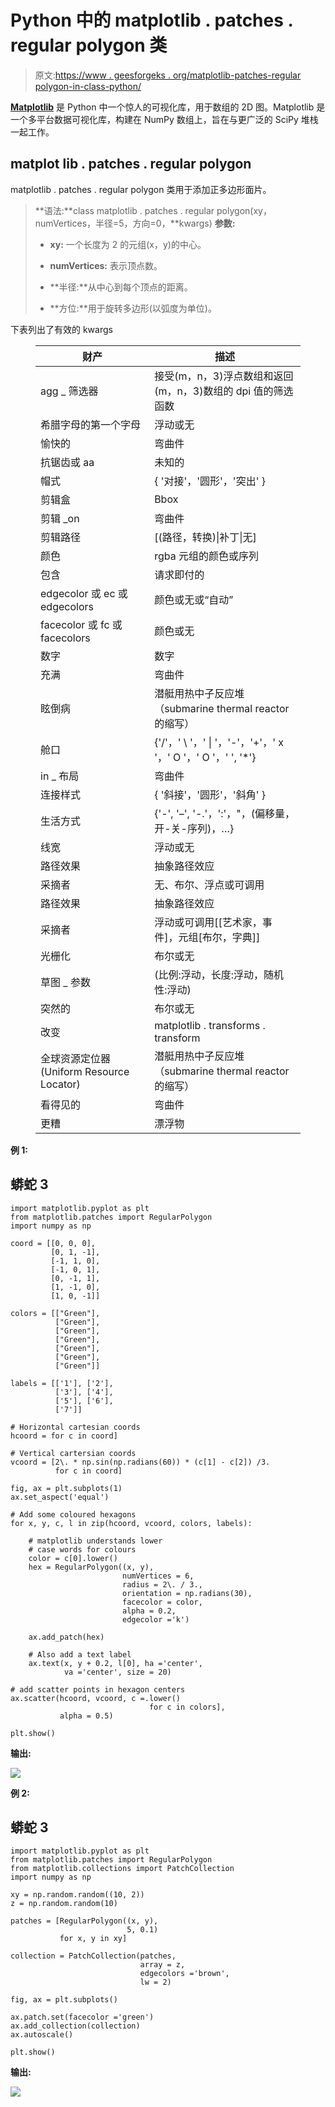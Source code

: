 # Python 中的 matplotlib . patches . regular polygon 类

> 原文:[https://www . geesforgeks . org/matplotlib-patches-regular polygon-in-class-python/](https://www.geeksforgeeks.org/matplotlib-patches-regularpolygon-class-in-python/)

[**Matplotlib**](https://www.geeksforgeeks.org/python-matplotlib-an-overview/) 是 Python 中一个惊人的可视化库，用于数组的 2D 图。Matplotlib 是一个多平台数据可视化库，构建在 NumPy 数组上，旨在与更广泛的 SciPy 堆栈一起工作。

## matplot lib . patches . regular polygon

matplotlib . patches . regular polygon 类用于添加正多边形面片。

> **语法:**class matplotlib . patches . regular polygon(xy，numVertices，半径=5，方向=0，**kwargs)
> **参数:**
> 
> *   **xy:** 一个长度为 2 的元组(x，y)的中心。
>     
> *   **numVertices:** 表示顶点数。
>     
> *   **半径:**从中心到每个顶点的距离。
>     
> *   **方位:**用于旋转多边形(以弧度为单位)。

下表列出了有效的 kwargs

<figure class="table">

| 财产 | 描述 |
| --- | --- |
| agg _ 筛选器 | 接受(m，n，3)浮点数组和返回(m，n，3)数组的 dpi 值的筛选函数 |
| 希腊字母的第一个字母 | 浮动或无 |
| 愉快的 | 弯曲件 |
| 抗锯齿或 aa | 未知的 |
| 帽式 | { '对接'，'圆形'，'突出' } |
| 剪辑盒 | Bbox |
| 剪辑 _on | 弯曲件 |
| 剪辑路径 | [(路径，转换)&#124;补丁&#124;无] |
| 颜色 | rgba 元组的颜色或序列 |
| 包含 | 请求即付的 |
| edgecolor 或 ec 或 edgecolors | 颜色或无或“自动” |
| facecolor 或 fc 或 facecolors | 颜色或无 |
| 数字 | 数字 |
| 充满 | 弯曲件 |
| 眩倒病 | 潜艇用热中子反应堆（submarine thermal reactor 的缩写） |
| 舱口 | {'/'，' \ '，' &#124; '，'-'，'+'，' x '，' O '，' O '，' ', '*'} |
| in _ 布局 | 弯曲件 |
| 连接样式 | { '斜接'，'圆形'，'斜角' } |
| 生活方式 | {'-', '–', '-.'，':'，"，(偏移量，开-关-序列)，…} |
| 线宽 | 浮动或无 |
| 路径效果 | 抽象路径效应 |
| 采摘者 | 无、布尔、浮点或可调用 |
| 路径效果 | 抽象路径效应 |
| 采摘者 | 浮动或可调用[[艺术家，事件]，元组[布尔，字典]] |
| 光栅化 | 布尔或无 |
| 草图 _ 参数 | (比例:浮动，长度:浮动，随机性:浮动) |
| 突然的 | 布尔或无 |
| 改变 | matplotlib . transforms . transform |
| 全球资源定位器(Uniform Resource Locator) | 潜艇用热中子反应堆（submarine thermal reactor 的缩写） |
| 看得见的 | 弯曲件 |
| 更糟 | 漂浮物 |

</figure>

**例 1:**

## 蟒蛇 3

```
import matplotlib.pyplot as plt
from matplotlib.patches import RegularPolygon
import numpy as np

coord = [[0, 0, 0],
         [0, 1, -1],
         [-1, 1, 0],
         [-1, 0, 1],
         [0, -1, 1],
         [1, -1, 0],
         [1, 0, -1]]

colors = [["Green"],
          ["Green"],
          ["Green"],
          ["Green"],
          ["Green"],
          ["Green"],
          ["Green"]]

labels = [['1'], ['2'],
          ['3'], ['4'],
          ['5'], ['6'],
          ['7']]

# Horizontal cartesian coords
hcoord = for c in coord]

# Vertical cartersian coords
vcoord = [2\. * np.sin(np.radians(60)) * (c[1] - c[2]) /3.
          for c in coord]

fig, ax = plt.subplots(1)
ax.set_aspect('equal')

# Add some coloured hexagons
for x, y, c, l in zip(hcoord, vcoord, colors, labels):

    # matplotlib understands lower
    # case words for colours
    color = c[0].lower()
    hex = RegularPolygon((x, y),
                         numVertices = 6,
                         radius = 2\. / 3.,
                         orientation = np.radians(30),
                         facecolor = color,
                         alpha = 0.2,
                         edgecolor ='k')

    ax.add_patch(hex)

    # Also add a text label
    ax.text(x, y + 0.2, l[0], ha ='center',
            va ='center', size = 20)

# add scatter points in hexagon centers
ax.scatter(hcoord, vcoord, c =.lower()
                               for c in colors],
           alpha = 0.5)

plt.show()
```

**输出:**

![](img/0fc18802afc939118c79acde4dccb32f.png)

**例 2:**

## 蟒蛇 3

```
import matplotlib.pyplot as plt
from matplotlib.patches import RegularPolygon
from matplotlib.collections import PatchCollection
import numpy as np

xy = np.random.random((10, 2))
z = np.random.random(10)

patches = [RegularPolygon((x, y),
                          5, 0.1)
           for x, y in xy]

collection = PatchCollection(patches,
                             array = z,
                             edgecolors ='brown',
                             lw = 2)

fig, ax = plt.subplots()

ax.patch.set(facecolor ='green')
ax.add_collection(collection)
ax.autoscale()

plt.show()
```

**输出:**

![](img/9d045fa8b67432a98d6abb058d82d509.png)